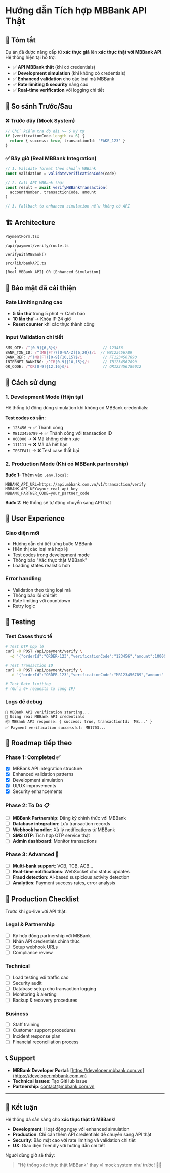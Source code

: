 # Hướng dẫn Tích hợp MBBank API Thật

## 🎯 Tóm tắt

Dự án đã được nâng cấp từ **xác thực giả** lên **xác thực thật với MBBank API**. Hệ thống hiện tại hỗ trợ:

- ✅ **API MBBank thật** (khi có credentials)
- ✅ **Development simulation** (khi không có credentials)
- ✅ **Enhanced validation** cho các loại mã MBBank
- ✅ **Rate limiting & security** nâng cao
- ✅ **Real-time verification** với logging chi tiết

## 🔄 So sánh Trước/Sau

### ❌ Trước đây (Mock System)
```typescript
// Chỉ kiểm tra độ dài >= 6 ký tự
if (verificationCode.length >= 6) {
  return { success: true, transactionId: 'FAKE_123' }
}
```

### ✅ Bây giờ (Real MBBank Integration)
```typescript
// 1. Validate format theo chuẩn MBBank
const validation = validateVerificationCode(code)

// 2. Call API MBBank thật
const result = await verifyMBBankTransaction(
  accountNumber, transactionCode, amount
)

// 3. Fallback to enhanced simulation nếu không có API
```

## 🏗️ Architecture

```
PaymentForm.tsx
    ↓
/api/payment/verify/route.ts
    ↓
verifyWithMBBank()
    ↓
src/lib/bankAPI.ts
    ↓
[Real MBBank API] OR [Enhanced Simulation]
```

## 🔐 Bảo mật đã cải thiện

### Rate Limiting nâng cao
- **5 lần thử** trong 5 phút → Cảnh báo
- **10 lần thử** → Khóa IP 24 giờ
- **Reset counter** khi xác thực thành công

### Input Validation chi tiết
```typescript
SMS_OTP: /^[0-9]{6,8}$/                    // 123456
BANK_TXN_ID: /^(MB|FT)?[0-9A-Z]{6,20}$/i  // MB123456789
BANK_REF: /^(MB|FT)[0-9]{10,15}$/i         // FT1234567890
INTERNET_BANKING: /^IB[0-9]{10,15}$/i      // IB1234567890
QR_CODE: /^QR[0-9]{12,16}$/i               // QR123456789012
```

## 🚀 Cách sử dụng

### 1. Development Mode (Hiện tại)
Hệ thống tự động dùng simulation khi không có MBBank credentials:

**Test codes có sẵn:**
- `123456` → ✅ Thành công
- `MB123456789` → ✅ Thành công với transaction ID  
- `000000` → ❌ Mã không chính xác
- `111111` → ❌ Mã đã hết hạn
- `TESTFAIL` → ❌ Test case thất bại

### 2. Production Mode (Khi có MBBank partnership)

**Bước 1:** Thêm vào `.env.local`:
```env
MBBANK_API_URL=https://api.mbbank.com.vn/v1/transaction/verify
MBBANK_API_KEY=your_real_api_key
MBBANK_PARTNER_CODE=your_partner_code
```

**Bước 2:** Hệ thống sẽ tự động chuyển sang API thật

## 📱 User Experience

### Giao diện mới
- Hướng dẫn chi tiết từng bước MBBank
- Hiển thị các loại mã hợp lệ
- Test codes trong development mode
- Thông báo "Xác thực thật MBBank" 
- Loading states realistic hơn

### Error handling
- Validation theo từng loại mã
- Thông báo lỗi chi tiết
- Rate limiting với countdown
- Retry logic

## 🧪 Testing

### Test Cases thực tế
```bash
# Test OTP hợp lệ
curl -X POST /api/payment/verify \
  -d '{"orderId":"ORDER-123","verificationCode":"123456","amount":100000}'

# Test Transaction ID
curl -X POST /api/payment/verify \
  -d '{"orderId":"ORDER-123","verificationCode":"MB123456789","amount":100000}'

# Test Rate limiting
# (Gửi 6+ requests từ cùng IP)
```

### Logs để debug
```
🏦 MBBank API verification starting...
🔑 Using real MBBank API credentials
📦 MBBank API response: { success: true, transactionId: 'MB...' }
✅ Payment verification successful: MB1703...
```

## 🔮 Roadmap tiếp theo

### Phase 1: Completed ✅
- [x] MBBank API integration structure
- [x] Enhanced validation patterns  
- [x] Development simulation
- [x] UI/UX improvements
- [x] Security enhancements

### Phase 2: To Do 📋
- [ ] **MBBank Partnership**: Đăng ký chính thức với MBBank
- [ ] **Database integration**: Lưu transaction records
- [ ] **Webhook handler**: Xử lý notifications từ MBBank
- [ ] **SMS OTP**: Tích hợp OTP service thật
- [ ] **Admin dashboard**: Monitor transactions

### Phase 3: Advanced 🚀
- [ ] **Multi-bank support**: VCB, TCB, ACB...
- [ ] **Real-time notifications**: WebSocket cho status updates
- [ ] **Fraud detection**: AI-based suspicious activity detection
- [ ] **Analytics**: Payment success rates, error analysis

## 💼 Production Checklist

Trước khi go-live với API thật:

### Legal & Partnership
- [ ] Ký hợp đồng partnership với MBBank
- [ ] Nhận API credentials chính thức
- [ ] Setup webhook URLs
- [ ] Compliance review

### Technical 
- [ ] Load testing với traffic cao
- [ ] Security audit
- [ ] Database setup cho transaction logging
- [ ] Monitoring & alerting
- [ ] Backup & recovery procedures

### Business
- [ ] Staff training
- [ ] Customer support procedures  
- [ ] Incident response plan
- [ ] Financial reconciliation process

## 📞 Support

- **MBBank Developer Portal**: [https://developer.mbbank.com.vn](https://developer.mbbank.com.vn)
- **Technical Issues**: Tạo GitHub issue
- **Partnership**: contact@mbbank.com.vn

---

## 🎉 Kết luận

Hệ thống đã sẵn sàng cho **xác thực thật từ MBBank**! 

- **Development**: Hoạt động ngay với enhanced simulation
- **Production**: Chỉ cần thêm API credentials để chuyển sang API thật
- **Security**: Bảo mật cao với rate limiting và validation chi tiết
- **UX**: Giao diện friendly với hướng dẫn chi tiết

Người dùng giờ sẽ thấy:
> "Hệ thống xác thực thật MBBank" thay vì mock system như trước! 🏦✨ 